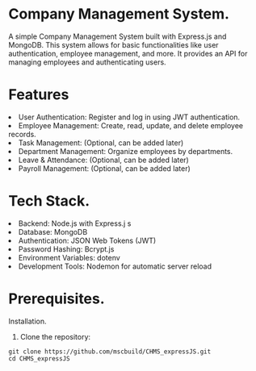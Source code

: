 # Company Management System.

A simple Company Management System built with Express.js and MongoDB. This system allows for basic functionalities like user authentication, employee management, and more. It provides an API for managing employees and authenticating users.

# Features

<li>User Authentication: Register and log in using JWT authentication.

<li>Employee Management: Create, read, update, and delete employee records.

<li>Task Management: (Optional, can be added later)

<li>Department Management: Organize employees by departments.

<li>Leave & Attendance: (Optional, can be added later)

<li>Payroll Management: (Optional, can be added later)

 # Tech Stack.

<li>Backend: Node.js  with  Express.j s

<li>Database: MongoDB

<li>Authentication: JSON Web Tokens (JWT)

<li>Password Hashing:  Bcrypt.js 

<li>Environment Variables: dotenv

<li>Development Tools: Nodemon for automatic server reload

# Prerequisites.

Installation.

1. Clone the repository:
```
git clone https://github.com/mscbuild/CHMS_expressJS.git
cd CHMS_expressJS
```

